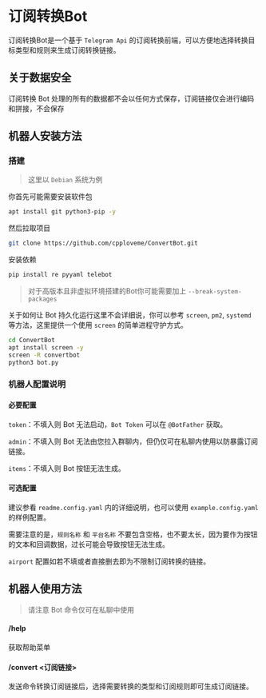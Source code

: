 # 订阅转换Bot

订阅转换Bot是一个基于 `Telegram Api` 的订阅转换前端，可以方便地选择转换目标类型和规则来生成订阅转换链接。

## 关于数据安全

订阅转换 Bot 处理的所有的数据都不会以任何方式保存，订阅链接仅会进行编码和拼接，不会保存

## 机器人安装方法

### 搭建

> 这里以 `Debian` 系统为例

你首先可能需要安装软件包

```bash
apt install git python3-pip -y
```

然后拉取项目

```bash
git clone https://github.com/cpploveme/ConvertBot.git
```

安装依赖

```bash
pip install re pyyaml telebot
```

> 对于高版本且非虚拟环境搭建的Bot你可能需要加上 `--break-system-packages`

关于如何让 Bot 持久化运行这里不会详细说，你可以参考 `screen`, `pm2`, `systemd` 等方法，这里提供一个使用 `screen` 的简单进程守护方式。

```bash
cd ConvertBot
apt install screen -y
screen -R convertbot
python3 bot.py
```

### 机器人配置说明

#### 必要配置

`token`：不填入则 Bot 无法启动，`Bot Token` 可以在 `@BotFather` 获取。

`admin`：不填入则 Bot 无法由您拉入群聊内，但仍仅可在私聊内使用以防暴露订阅链接。

`items`：不填入则 Bot 按钮无法生成。

#### 可选配置

建议参看 `readme.config.yaml` 内的详细说明，也可以使用 `example.config.yaml` 的样例配置。

需要注意的是，`规则名称` 和 `平台名称` 不要包含空格，也不要太长，因为要作为按钮的文本和回调数据，过长可能会导致按钮无法生成。

`airport` 配置如若不填或者直接删去即为不限制订阅转换的链接。

## 机器人使用方法

> 请注意 Bot 命令仅可在私聊中使用

#### /help

获取帮助菜单

#### /convert <订阅链接>

发送命令转换订阅链接后，选择需要转换的类型和订阅规则即可生成订阅链接。